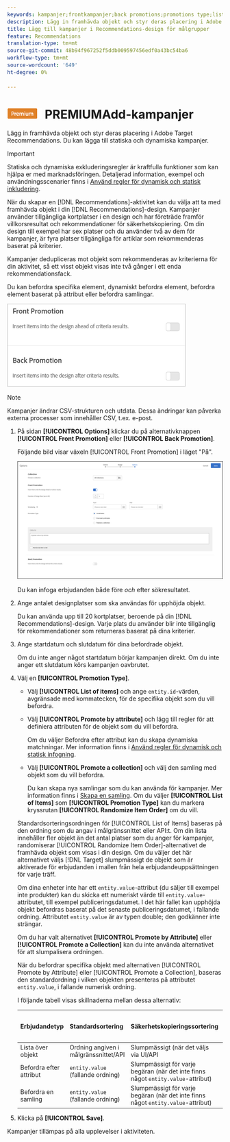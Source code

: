 ```yaml
---
keywords: kampanjer;frontkampanjer;back promotions;promotions type;list of items;Promoby attribute;Promot a collection
description: Lägg in framhävda objekt och styr deras placering i Adobe Target Recommendations. Du kan lägga till statiska och dynamiska kampanjer.
title: Lägg till kampanjer i Recommendations-design för målgrupper
feature: Recommendations
translation-type: tm+mt
source-git-commit: 48b94f967252f5ddb009597456edf0a43bc54ba6
workflow-type: tm+mt
source-wordcount: '649'
ht-degree: 0%

---
```



# ![](/help/assets/premium.png) PREMIUMAdd-kampanjer

Lägg in framhävda objekt och styr deras placering i Adobe Target Recommendations. Du kan lägga till statiska och dynamiska kampanjer.

>[!IMPORTANT]
>
>Statiska och dynamiska exkluderingsregler är kraftfulla funktioner som kan hjälpa er med marknadsföringen. Detaljerad information, exempel och användningsscenarier finns i [Använd regler för dynamisk och statisk inkludering](/help/c-recommendations/c-algorithms/use-dynamic-and-static-inclusion-rules.md#concept_4CB5C0FA705D4E449BD0B37B3D987F9F).

När du skapar en [!DNL Recommendations]-aktivitet kan du välja att ta med framhävda objekt i din [!DNL Recommendations]-design. Kampanjer använder tillgängliga kortplatser i en design och har företräde framför villkorsresultat och rekommendationer för säkerhetskopiering. Om din design till exempel har sex platser och du använder två av dem för kampanjer, är fyra platser tillgängliga för artiklar som rekommenderas baserat på kriterier.

Kampanjer dedupliceras mot objekt som rekommenderas av kriterierna för din aktivitet, så ett visst objekt visas inte två gånger i ett enda rekommendationsfack.

Du kan befordra specifika element, dynamiskt befordra element, befordra element baserat på attribut eller befordra samlingar.

![](assets/add_promotion_toggles.png)

>[!NOTE]
>
>Kampanjer ändrar CSV-strukturen och utdata. Dessa ändringar kan påverka externa processer som innehåller CSV, t.ex. e-post.

1. På sidan **[!UICONTROL Options]** klickar du på alternativknappen **[!UICONTROL Front Promotion]** eller **[!UICONTROL Back Promotion]**.

   Följande bild visar växeln [!UICONTROL Front Promotion] i läget &quot;På&quot;.

   ![Lägg till alternativ för Främre befordran](/help/c-recommendations/t-create-recs-activity/assets/add_promotion_front.png)

   Du kan infoga erbjudanden både före *och* efter sökresultatet.
1. Ange antalet designplatser som ska användas för upphöjda objekt.

   Du kan använda upp till 20 kortplatser, beroende på din [!DNL Recommendations]-design. Varje plats du använder blir inte tillgänglig för rekommendationer som returneras baserat på dina kriterier.

1. Ange startdatum och slutdatum för dina befordrade objekt.

   Om du inte anger något startdatum börjar kampanjen direkt. Om du inte anger ett slutdatum körs kampanjen oavbrutet.

1. Välj en **[!UICONTROL Promotion Type]**.

   * Välj **[!UICONTROL List of items]** och ange `entity.id`-värden, avgränsade med kommatecken, för de specifika objekt som du vill befordra.

   * Välj **[!UICONTROL Promote by attribute]** och lägg till regler för att definiera attributen för de objekt som du vill befordra.

      Om du väljer Befordra efter attribut kan du skapa dynamiska matchningar. Mer information finns i [Använd regler för dynamisk och statisk infogning](/help/c-recommendations/c-algorithms/use-dynamic-and-static-inclusion-rules.md#concept_4CB5C0FA705D4E449BD0B37B3D987F9F).

   * Välj **[!UICONTROL Promote a collection]** och välj den samling med objekt som du vill befordra.

      Du kan skapa nya samlingar som du kan använda för kampanjer. Mer information finns i [Skapa en samling](/help/c-recommendations/c-products/collections.md#task_1256DFF6842141FCAADD9E1428EF7F08).
   Om du väljer **[!UICONTROL List of Items]** som **[!UICONTROL Promotion Type]** kan du markera kryssrutan **[!UICONTROL Randomize Item Order]** om du vill.

   Standardsorteringsordningen för [!UICONTROL List of Items] baseras på den ordning som du angav i målgränssnittet eller API:t. Om din lista innehåller fler objekt än det antal platser som du anger för kampanjer, randomiserar [!UICONTROL Randomize Item Order]-alternativet de framhävda objekt som visas i din design. Om du väljer det här alternativet väljs [!DNL Target] slumpmässigt de objekt som är aktiverade för erbjudanden i mallen från hela erbjudandeuppsättningen för varje träff.

   Om dina enheter inte har ett `entity.value`-attribut (du säljer till exempel inte produkter) kan du skicka ett numeriskt värde till `entity.value`-attributet, till exempel publiceringsdatumet. I det här fallet kan upphöjda objekt befordras baserat på det senaste publiceringsdatumet, i fallande ordning. Attributet `entity.value` är av typen double; den godkänner inte strängar.

   Om du har valt alternativet **[!UICONTROL Promote by Attribute]** eller **[!UICONTROL Promote a Collection]** kan du inte använda alternativet för att slumpalisera ordningen.

   När du befordrar specifika objekt med alternativen [!UICONTROL Promote by Attribute] eller [!UICONTROL Promote a Collection], baseras den standardordning i vilken objekten presenteras på attributet `entity.value`, i fallande numerisk ordning.

   I följande tabell visas skillnaderna mellan dessa alternativ:

   | Erbjudandetyp | Standardsortering | Säkerhetskopieringssortering | Alternativ för dynamisk filtrering |
   | --- | --- | --- | --- |
   | Lista över objekt | Ordning angiven i målgränssnittet/API | Slumpmässigt (när det väljs via UI/API | Nej |
   | Befordra efter attribut | `entity.value` (fallande ordning) | Slumpmässigt för varje begäran (när det inte finns något `entity.value`-attribut) | Ja |
   | Befordra en samling | `entity.value` (fallande ordning) | Slumpmässigt för varje begäran (när det inte finns något `entity.value`-attribut) | Nej |

1. Klicka på **[!UICONTROL Save]**.

Kampanjer tillämpas på alla upplevelser i aktiviteten.

